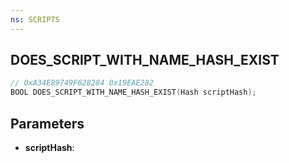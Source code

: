 ```yaml
---
ns: SCRIPTS
---
```

## DOES_SCRIPT_WITH_NAME_HASH_EXIST

```c
// 0xA34E89749F628284 0x19EAE282
BOOL DOES_SCRIPT_WITH_NAME_HASH_EXIST(Hash scriptHash);
```

## Parameters
* **scriptHash**:
